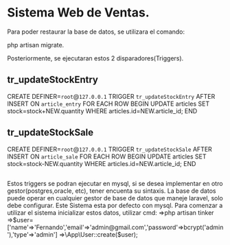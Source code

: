 Sistema Web de Ventas.
=====================

Para poder restaurar la base de datos, se utilizara el comando:

php artisan migrate. 

Posteriormente, se ejecutaran estos 2 disparadores(Triggers).

## tr_updateStockEntry
CREATE DEFINER=`root`@`127.0.0.1` TRIGGER `tr_updateStockEntry` 
AFTER INSERT ON `article_entry` 
FOR EACH ROW BEGIN
	UPDATE articles SET stock=stock+NEW.quantity
	WHERE articles.id=NEW.article_id;
END

## tr_updateStockSale
CREATE DEFINER=`root`@`127.0.0.1` TRIGGER `tr_updateStockSale` 
AFTER INSERT ON `article_sale` 
FOR EACH ROW BEGIN
	UPDATE articles SET stock=stock-NEW.quantity
	WHERE articles.id=NEW.article_id;
END
##

Estos triggers se podran ejecutar en mysql, si se desea implementar en 
otro gestor(postgres,oracle, etc), tener encuenta su sintaxis. La base
de datos puede operar en cualquier gestor de base de datos que maneje laravel, solo debe configurar.
Este Sistema esta por defecto con mysql.
Para comenzar a utilizar el sistema inicializar estos datos, utilizar cmd:
=>php artisan tinker
=>$user=['name'=>'Fernando','email'=>'admin@gmail.com','password'=>bcrypt('admin'),'type'=>'admin']
=>\App\User::create($user);




